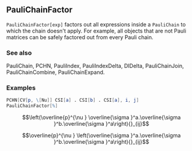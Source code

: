 ##  PauliChainFactor 

`PauliChainFactor[exp]` factors out all expressions inside a `PauliChain` to which the chain doesn't apply. For example, all objects that are not Pauli matrices can be safely factored out from every Pauli chain.

###  See also 

PauliChain, PCHN, PauliIndex, PauliIndexDelta, DIDelta, PauliChainJoin, PauliChainCombine, PauliChainExpand.

###  Examples 

```mathematica
PCHN[CV[p, \[Nu]] CSI[a] . CSI[b] . CSI[a], i, j] 
PauliChainFactor[%]
```

$$\left(\overline{p}^{\nu } \overline{\sigma }^a.\overline{\sigma }^b.\overline{\sigma }^a\right){}_{ij}$$

$$\overline{p}^{\nu } \left(\overline{\sigma }^a.\overline{\sigma }^b.\overline{\sigma }^a\right){}_{ij}$$